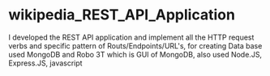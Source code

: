 # wikipedia_REST_API_Application 
I developed the REST API application and implement all the HTTP request verbs and specific pattern of Routs/Endpoints/URL's, for creating Data base used MongoDB and Robo 3T which is GUI of MongoDB, also used Node.JS, Express.JS, javascript 
